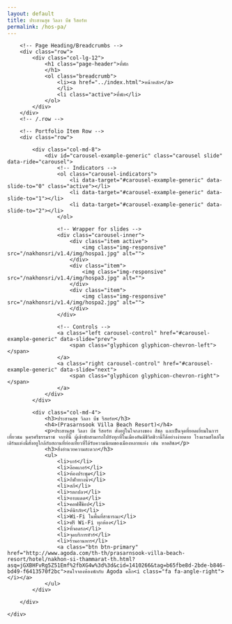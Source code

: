 ```yaml
---
layout: default
title: ประสานสุข วิลลา บีช รีสอร์ท
permalink: /hos-pa/
---
```



<div class="container">

        <!-- Page Heading/Breadcrumbs -->
        <div class="row">
            <div class="col-lg-12">
                <h1 class="page-header">ที่พัก
                </h1>
                <ol class="breadcrumb">
                    <li><a href="../index.html">หน้าหลัก</a>
                    </li>
                    <li class="active">ที่พัก</li>
                </ol>
            </div>
        </div>
        <!-- /.row -->

        <!-- Portfolio Item Row -->
        <div class="row">

            <div class="col-md-8">
                <div id="carousel-example-generic" class="carousel slide" data-ride="carousel">
                    <!-- Indicators -->
                    <ol class="carousel-indicators">
                        <li data-target="#carousel-example-generic" data-slide-to="0" class="active"></li>
                        <li data-target="#carousel-example-generic" data-slide-to="1"></li>
                        <li data-target="#carousel-example-generic" data-slide-to="2"></li>
                    </ol>

                    <!-- Wrapper for slides -->
                    <div class="carousel-inner">
                        <div class="item active">
                            <img class="img-responsive" src="/nakhonsri/v1.4/img/hospa1.jpg" alt="">
                        </div>
                        <div class="item">
                            <img class="img-responsive" src="/nakhonsri/v1.4/img/hospa3.jpg" alt="">
                        </div>
                        <div class="item">
                            <img class="img-responsive" src="/nakhonsri/v1.4/img/hospa2.jpg" alt="">
                        </div>
                    </div>

                    <!-- Controls -->
                    <a class="left carousel-control" href="#carousel-example-generic" data-slide="prev">
                        <span class="glyphicon glyphicon-chevron-left"></span>
                    </a>
                    <a class="right carousel-control" href="#carousel-example-generic" data-slide="next">
                        <span class="glyphicon glyphicon-chevron-right"></span>
                    </a>
                </div>
            </div>

            <div class="col-md-4">
                <h3>ประสานสุข วิลลา บีช รีสอร์ท</h3>
                <h4>(Prasarnsook Villa Beach Resort)</h4>
                <p>ประสานสุข วิลลา บีช รีสอร์ท ตั้งอยู่ในใจกลางของ สิชล และเป็นจุดที่ยอดเยี่ยมในการเที่ยวชม นครศรีธรรมราช จากที่นี้ ผู้เข้าพักสามารถไปยังทุกที่ในเมืองอันมีชีวิตชีวานี้ได้อย่างง่ายดาย โรงแรมสไตล์โมเดิร์นแห่งนี้ตั้งอยูใกล้กับสถานที่ท่องเที่ยวที่ได้รับความนิยมของเมืองหลายแห่ง เช่น หาดสิชล</p>
                <h3>สิ่งอำนวยความสะดวก</h3>
                <ul>
                    <li>บาร์</li>
                    <li>ล๊อคเกอร์</li>
                    <li>ห้องประชุม</li>
                    <li>กีฬาทางน้ำ</li>
                    <li>สกี</li>
                    <li>รตกปลา</li>
                    <li>อาบแดด</li>
                    <li>คอฟฟี่ช๊อป</li>
                    <li>ต้นิรภัย</li>
                    <li>Wi-Fi ในพื้นที่สาธารณะ</li>
                    <li>ฟรี Wi-Fi ทุกห้อง</li>
                    <li>ที่จอดรถ</li>
                    <li>จุดบริการทัวร์</li>
                    <li>ร้านอานหาร</li>
                    <a class="btn btn-primary" href="http://www.agoda.com/th-th/prasarnsook-villa-beach-resort/hotel/nakhon-si-thammarat-th.html?asq=jGXBHFvRg5Z51Emf%2fbXG4w%3d%3d&cid=1410266&tag=b65fbe8d-2bde-b846-bd49-f6413570f2bc">สนใจจองห้องพักกับ Agoda คลิ๊ก<i class="fa fa-angle-right"></i></a>
                </ul>
            </div>

        </div>

    </div>
